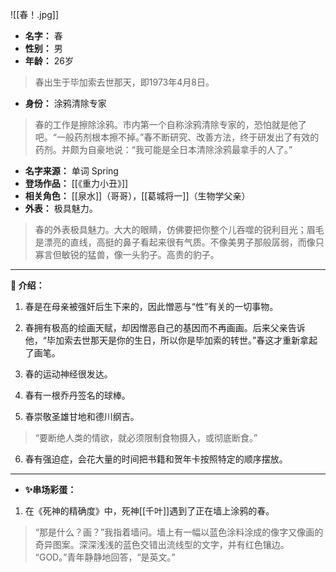 
![[春！.jpg]]

- **名字：** 春
- **性别：** 男
- **年龄：** 26岁

> 春出生于毕加索去世那天，即1973年4月8日。

- **身份：** 涂鸦清除专家

> 春的工作是擦除涂鸦。市内第一个自称涂鸦清除专家的，恐怕就是他了吧。“一般药剂根本擦不掉。”春不断研究、改善方法，终于研发出了有效的药剂。并颇为自豪地说：“我可能是全日本清除涂鸦最拿手的人了。”

- **名字来源：** 单词 Spring
- **登场作品：** [[《重力小丑》]]
- **相关角色：** [[泉水]]（哥哥），[[葛城将一]]（生物学父亲）
- **外表：** 极具魅力。

> 春的外表极具魅力。大大的眼睛，仿佛要把你整个儿吞噬的锐利目光；眉毛是漂亮的直线，高挺的鼻子看起来很有气质。不像美男子那般孱弱，而像只寡言但敏锐的猛兽，像一头豹子。高贵的豹子。

---

**🎨 介绍：** 

1. 春是在母亲被强奸后生下来的，因此憎恶与“性”有关的一切事物。

2. 春拥有极高的绘画天赋，却因憎恶自己的基因而不再画画。后来父亲告诉他，“毕加索去世那天是你的生日，所以你是毕加索的转世。”春这才重新拿起了画笔。

3. 春的运动神经很发达。

4. 春有一根乔丹签名的球棒。

5. 春崇敬圣雄甘地和德川纲吉。

> “要断绝人类的情欲，就必须限制食物摄入，或彻底断食。”

6. 春有强迫症，会花大量的时间把书籍和贺年卡按照特定的顺序摆放。

---

- **✨串场彩蛋：** 

1. 在《死神的精确度》中，死神[[千叶]]遇到了正在墙上涂鸦的春。

> “那是什么？画？”我指着墙问。墙上有一幅以蓝色涂料涂成的像字又像画的奇异图案。深深浅浅的蓝色交错出流线型的文字，并有红色镶边。
> “GOD。”青年静静地回答，“是英文。”

